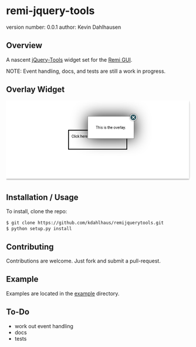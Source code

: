 remi-jquery-tools
=================

version number: 0.0.1
author: Kevin Dahlhausen

Overview
--------


A nascent [jQuery-Tools](http://jquerytools.github.io) widget set for the [Remi GUI](https://github.com/dddomodossola/remi).

NOTE: Event handling, docs,  and tests are still a work in progress.


Overlay Widget
--------------
![ScreenShot](/docs/source/overlay.png?raw=true)



Installation / Usage
--------------------

<!--
To install use pip:

    $ pip install remijquerytools
-->

To install, clone the repo:

    $ git clone https://github.com/kdahlhaus/remijquerytools.git
    $ python setup.py install

Contributing
------------

Contributions are welcome.  Just fork and submit a pull-request.

Example
-------

Examples are located in the [example](https://github.com/kdahlhaus/remi-jquery-tools/tree/master/example) directory.


To-Do
-----

* work out event handling
* docs
* tests

